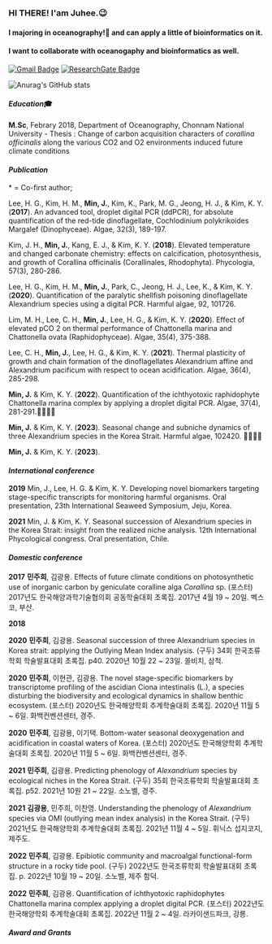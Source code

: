 ### HI THERE! I'am Juhee.😉    
#### I majoring in oceanography!🌊 and can apply a little of bioinformatics on it.    
#### I want to collaborate with oceanogaphy and bioinformatics as well.     
    
    
[![Gmail Badge](https://img.shields.io/badge/Gmail-d14836?style=flat-square&logo=Gmail&logoColor=white&link=mailto:minzooey@gmail.com)](mailto:minzooey@gmail.com)
[![ResearchGate Badge](https://img.shields.io/badge/ResearchGate-00CCBB?style=flat-square&logo=ResearchGate&logoColor=white&link=https://www.researchgate.net/profile/Juhee-Min)](https://www.researchgate.net/profile/Juhee-Min)

![Anurag's GitHub stats](https://github-readme-stats.vercel.app/api?username=anuraghazra&show_icons=true&theme=vue)    

#### _Education_🎓

**M.Sc**, Febrary 2018, Department of Oceanography, Chonnam National University
    - Thesis : Change of carbon acquisition characters of _corallina officinalis_ along the various CO2 and O2 environments induced future climate conditions
    
#### _Publication_
\* = Co-first author;

Lee, H. G., Kim, H. M., **Min, J.**, Kim, K., Park, M. G., Jeong, H. J., & Kim, K. Y. (**2017**). An advanced tool, droplet digital PCR (ddPCR), for absolute quantification of the red-tide dinoflagellate, Cochlodinium polykrikoides Margalef (Dinophyceae). Algae, 32(3), 189-197.

Kim, J. H., **Min, J.**, Kang, E. J., & Kim, K. Y. (**2018**). Elevated temperature and changed carbonate chemistry: effects on calcification, photosynthesis, and growth of Corallina officinalis (Corallinales, Rhodophyta). Phycologia, 57(3), 280-286.

Lee, H. G., Kim, H. M., **Min, J.**, Park, C., Jeong, H. J., Lee, K., & Kim, K. Y. (**2020**). Quantification of the paralytic shellfish poisoning dinoflagellate Alexandrium species using a digital PCR. Harmful algae, 92, 101726.

Lim, M. H., Lee, C. H., **Min, J.**, Lee, H. G., & Kim, K. Y. (**2020**). Effect of elevated pCO 2 on thermal performance of Chattonella marina and Chattonella ovata (Raphidophyceae). Algae, 35(4), 375-388.

Lee, C. H., **Min, J.**, Lee, H. G., & Kim, K. Y. (**2021**). Thermal plasticity of growth and chain formation of the dinoflagellates Alexandrium affine and Alexandrium pacificum with respect to ocean acidification. Algae, 36(4), 285-298.

**Min, J.** & Kim, K. Y. (**2022**). Quantification of the ichthyotoxic raphidophyte Chattonella marina complex by applying a droplet digital PCR. Algae, 37(4), 281-291.👏🏻👏🏻

**Min, J.** & Kim, K. Y. (**2023**). Seasonal change and subniche dynamics of three Alexandrium species in the Korea Strait. Harmful algae, 102420. 👏🏻👏🏻

**Min, J.** & Kim, K. Y. (**2023**). 
    
#### _International conference_

**2019**    Min, J., Lee, H. G. & Kim, K. Y. Developing novel biomarkers targeting stage-specific transcripts for monitoring harmful organisms. Oral presentation, 23th International Seaweed Symposium, Jeju, Korea.

**2021**    Min, J. & Kim, K. Y. Seasonal succession of Alexandrium species in the Korea Strait: insight from the realized niche analysis. 12th International Phycological congress. Oral presentation, Chile.
    
#### _Domestic conference_

**2017**    **민주희**, 김광용. Effects of future climate conditions on photosynthetic use of inorganic carbon by geniculate coralline alga _Corallina_ sp. (포스터) 2017년도 한국해양과학기술협의회 공동학술대회 초록집. 2017년 4월 19 ~ 20일. 벡스코, 부산.

**2018**   

**2020**    **민주희**, 김광용. Seasonal succession of three Alexandrium species in Korea strait: applying the Outlying Mean Index analysis. (구두) 34회 한국조류학회 학술발표대회 초록집. p40. 2020년 10월 22 ~ 23일. 쏠비치, 삼척.

**2020**    **민주희**, 이현관, 김광용. The novel stage-specific biomarkers by transcriptome profiling of the ascidian Ciona intestinalis (L.), a species disturbing the biodiversity and ecological dynamics in shallow benthic ecosystem. (포스터) 2020년도 한국해양학회 추계학술대회 초록집. 2020년 11월 5 ~ 6일. 화백컨벤션센터, 경주.

**2020**    **민주희**, 김광용, 이기택. Bottom-water seasonal deoxygenation and acidification in coastal waters of Korea. (포스터) 2020년도 한국해양학회 추계학술대회 초록집. 2020년 11월 5 ~ 6일. 화백컨벤션센터, 경주.

**2021**    **민주희**, 김광용. Predicting phenology of _Alexandrium_ species by ecological niches in the Korea Strait. (구두) 35회 한국조류학회 학술발표대회 초록집. p52. 2021년 10원 21 ~ 22일. 소노벨, 경주.

**2021**    **김광용**, 민주희, 이찬영. Understanding the phenology of _Alexandrium_ species via OMI (outlying mean index analysis) in the Korea Strait. (구두) 2021년도 한국해양학회 추계학술대회 초록집. 2021년 11월 4 ~ 5일. 휘닉스 섭지코지, 제주도.

**2022**    **민주희**, 김광용. Epibiotic community and macroalgal functional-form structure in a rocky tide pool. (구두) 2022년도 한국조류학회 학술발표대회 초록집. p. 2022년 10월 19 ~ 20일. 소노벨, 제주 함덕.

**2022**    **민주희**, 김광용. Quantification of ichthyotoxic raphidophytes Chattonella marina complex applying a droplet digital PCR. (포스터) 2022년도 한국해양학회 추계학술대회 초록집. 2022년 11월 2 ~ 4일. 라카이샌드파크, 강릉.
    
#### _Award and Grants_
